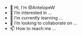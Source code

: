 - 👋 Hi, I’m @AntelopeW
- 👀 I’m interested in ...
- 🌱 I’m currently learning ...
- 💞️ I’m looking to collaborate on ...
- 📫 How to reach me ...

<!---
AntelopeW/AntelopeW is a ✨ special ✨ repository because its `README.md` (this file) appears on your GitHub profile.
You can click the Preview link to take a look at your changes.
--->
